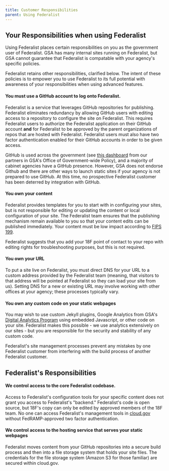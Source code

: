 ```yaml
---
title: Customer Responsibilities
parent: Using Federalist
---
```


## Your Responsibilities when using Federalist

Using Federalist places certain responsibilities on you as the government user of Federalist. GSA has many internal sites running on Federalist, but GSA cannot guarantee that Federalist is compatable with your agency's specific policies.

Federalist retains other responsibilities, clarified below. The intent of these policies is to empower you to use Federalist to its full potential with awareness of your responsibilities when using advanced features.

#### You must use a GitHub account to log onto Federalist.

Federalist is a service that leverages GitHub repositories for publishing. Federalist eliminates redundancy by allowing GitHub users with editing access to a repository to configure the site on Federalist. This requires Federalist users to authorize the Federalist application on their GitHub account **and** for Federalist to be approved by the parent organizations of repos that are hosted with Federalist. Federalist users must also have two factor authentication enabled for their GitHub accounts in order to be given access.

GitHub is used across the government (see [this dashboard](https://gsa.github.io/github-federal-stats/) from our partners in GSA's Office of Government-wide Policy), and a majority of cabinet agencies have a GitHub presence. However, GSA does not endorse Github and there are other ways to launch static sites if your agency is not prepared to use GitHub. At this time, no prospective Federalist customer has been deterred by integration with GitHub.

#### You own your content

Federalist provides templates for you to start with in configuring your sites, but is not responsible for editing or updating the content or local configuration of your site. The Federalist team ensures that the publishing mechanism remain available to you so that your content edits can be published immediately. Your content must be low impact according to [FIPS 199](http://nvlpubs.nist.gov/nistpubs/FIPS/NIST.FIPS.199.pdf).

Federalist suggests that you add your 18F point of contact to your repo with editing rights for troubleshooting purposes, but this is not required.

#### You own your URL

To put a site live on Federalist, you must direct DNS for your URL to a custom address provided by the Federalist team (meaning, that visitors to that address will be pointed at Federalist so they can load your site from us). Setting DNS for a new or existing URL may involve working with other offices at your agency; these processes typically vary.

#### You own any custom code on your static webpages

You may wish to use custom Jekyll plugins, Google Analytics from GSA's [Digital Analytics Program](https://www.digitalgov.gov/services/dap/) using embedded Javascript, or other code on your site. Federalist makes this possible - we use analytics extensively on our sites - but you are responsible for the security and stability of any custom code.

Federalist's site management processes prevent any mistakes by one Federalist customer from interfering with the build process of another Federalist customer.

## Federalist's Responsibilities

#### We control access to the core Federalist codebase.

Access to Federalist's configuration tools for your specific content does not grant you access to Federalist's "backend." Federalist's code is open source, but 18F's copy can only be edited by approved members of the 18F team. No one can access Federalist's management tools in [cloud.gov](https://cloud.gov) without FedRAMP-approved two factor authentication.

#### We control access to the hosting service that serves your static webpages

Federalist moves content from your GitHub repositories into a secure build process and then into a file storage system that holds your site files. The credentials for the file storage system (Amazon S3 for those familiar) are secured within cloud.gov.
